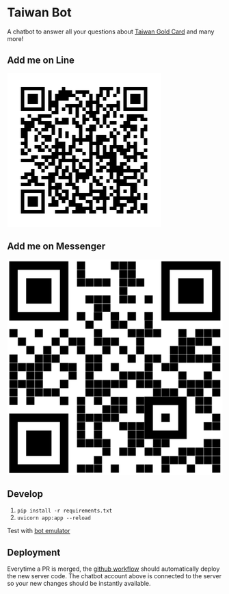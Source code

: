 ﻿# Taiwan Bot

A chatbot to answer all your questions about [Taiwan Gold Card](https://taiwangoldcard.com/) and many more!

## Add me on Line

![Taiwan Bot line account](./line.png)

## Add me on Messenger

![Taiwan Bot messenger account](./messenger.png)

## Develop

1. `pip install -r requirements.txt`
2. `uvicorn app:app --reload`

Test with [bot emulator](https://github.com/Microsoft/BotFramework-Emulator)

## Deployment

Everytime a PR is merged, the [github workflow](./github/workflows/deploy.yml) should automatically deploy the new server code. The chatbot account above is connected to the server so your new changes should be instantly available.
